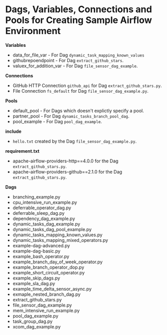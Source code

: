 Dags, Variables, Connections and Pools for Creating Sample Airflow Environment
======

**Variables**
- data_for_file_var - For Dag `dynamic_task_mapping_known_values`
- githubrepoendpoint - For Dag `extract_github_stars`.
- valuex_for_addition_var - For Dag `file_sensor_dag_example`.

**Connections**
- GitHub HTTP Connection `github_api` for Dag `extract_github_stars.py`.
- File Connection `fs_default` for Dag `file_sensor_dag_example.py`.

**Pools**
- default_pool - For Dags which doesn't explictly specify a pool.
- partner_pool - For Dag `dynamic_tasks_branch_pool_dag`.
- pool_example - For Dag `pool_dag_example`.

**include**
- `hello.txt` created by the Dag `file_sensor_dag_example.py`.

**requirement.txt**
- apache-airflow-providers-http==4.0.0 for the Dag `extract_github_stars.py`.
- apache-airflow-providers-github==2.1.0 for the Dag `extract_github_stars.py`.

**Dags**
- branching_example.py
- cpu_intensive_run_example.py
- deferrable_operator_dag.py
- deferrable_sleep_dag.py
- dependency_dag_example.py
- dynamic_tasks_dag_example.py
- dynamic_tasks_dag_pool_example.py
- dynamic_tasks_mapping_known_values.py
- dynamic_tasks_mapping_mixed_operators.py
- example-dag-advanced.py
- example-dag-basic.py
- example_bash_operator.py
- example_branch_day_of_week_operator.py
- example_branch_operator_dop.py
- example_short_circuit_operator.py
- example_skip_dags.py
- example_sla_dag.py
- example_time_delta_sensor_async.py
- exmaple_nested_branch_dag.py
- extract_github_stars.py
- file_sensor_dag_example.py
- mem_intensive_run_example.py
- pool_dag_example.py
- task_group_dag.py
- xcom_dag_example.py
